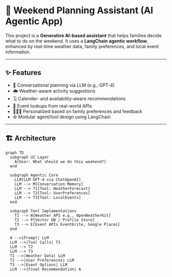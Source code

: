 # 🧭 Weekend Planning Assistant (AI Agentic App)

This project is a **Generative AI-based assistant** that helps families decide what to do on the weekend. It uses a **LangChain agentic workflow**, enhanced by real-time weather data, family preferences, and local event information.

---

## ✨ Features

- 🧠 Conversational planning via LLM (e.g., GPT-4)
- 🌦 Weather-aware activity suggestions
- 🗓 Calendar- and availability-aware recommendations
- 📍 Event lookups from real-world APIs
- 👨‍👩‍👧 Personalized based on family preferences and feedback
- ⚙️ Modular agent/tool design using LangChain

---

## 🏗 Architecture

```mermaid
graph TD
  subgraph UI Layer
    A[User: What should we do this weekend?]
  end

  subgraph Agentic Core
    LLM[LLM GPT-4 via ChatOpenAI]
    LLM --> M[Conversation Memory]
    LLM --> T1[Tool: WeatherForecast]
    LLM --> T2[Tool: UserPreferences]
    LLM --> T3[Tool: LocalEvents]
  end

  subgraph Tool Implementations
    T1 --> W[Weather API e.g., OpenWeatherKit]
    T2 --> P[Vector DB / Profile Store]
    T3 --> E[Event APIs Eventbrite, Google Places]
  end

  A -->|Prompt| LLM
  LLM -->|Tool Calls| T1
  LLM --> T2
  LLM --> T3
  T1 -->|Weather Data| LLM
  T2 -->|User Preferences| LLM
  T3 -->|Event Options| LLM
  LLM -->|Final Recommendation| A
